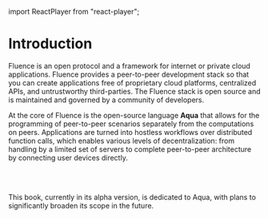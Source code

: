 import ReactPlayer from "react-player";

# Introduction

Fluence is an open protocol and a framework for internet or private cloud applications. Fluence provides a peer-to-peer development stack so that you can create applications free of proprietary cloud platforms, centralized APIs, and untrustworthy third-parties. The Fluence stack is open source and is maintained and governed by a community of developers.

At the core of Fluence is the open-source language **Aqua** that allows for the programming of peer-to-peer scenarios separately from the computations on peers. Applications are turned into hostless workflows over distributed function calls, which enables various levels of decentralization: from handling by a limited set of servers to complete peer-to-peer architecture by connecting user devices directly.

<ReactPlayer controls url="https://youtu.be/dIUXgdEcUPg" width="100%" />
<br />
<ReactPlayer controls url="https://youtu.be/M_u-EnWrMOQ" width="100%" />
<br />

This book, currently in its alpha version, is dedicated to Aqua, with plans to significantly broaden its scope in the future.
